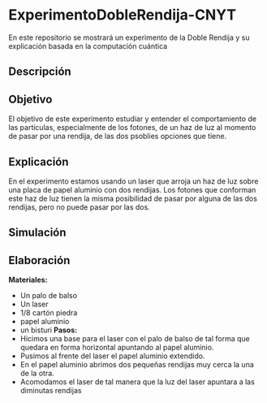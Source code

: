 # ExperimentoDobleRendija-CNYT
En este repositorio se mostrará un experimento de la Doble Rendija y su explicación basada en la computación cuántica 

## Descripción


## Objetivo
El objetivo de este experimento estudiar y entender el comportamiento de las partículas, especialmente de los fotones, de un haz de luz al momento de pasar por una rendija, de las dos psoblies opciones que tiene. 

## Explicación 
En el experimento estamos usando un laser que arroja un haz de luz sobre una placa de papel aluminio con dos rendijas. Los fotones que conforman este haz de luz tienen la misma posibilidad de pasar por alguna de las dos rendijas, pero no puede pasar por las dos. 

## Simulación 

## Elaboración 
**Materiales:**
* Un palo de balso 
* Un laser
* 1/8 cartón piedra 
* papel aluminio 
* un bisturi 
**Pasos:**
* Hicimos una base para el laser con el palo de balso de tal forma que quedara en forma horizontal apuntando al papel aluminio.
* Pusimos al frente del laser el papel aluminio extendido. 
* En el papel aluminio abrimos dos pequeñas rendijas muy cerca la una de la otra. 
* Acomodamos el laser de tal manera que la luz del laser apuntara a las diminutas rendijas 


